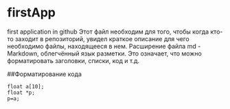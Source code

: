 # firstApp
first application in github
Этот файл необходим для того, чтобы когда кто-то заходит в репозиторий, увидел краткое описание для чего необходимо файлы, находящееся в нем. 
Расширение файла md - Markdown, облегчённый язык разметки. Это означает, что можно форматировать заголовки, списки, код и т.д.

##Форматирование кода
```
float a[10];
float *p;
p=a;
```
